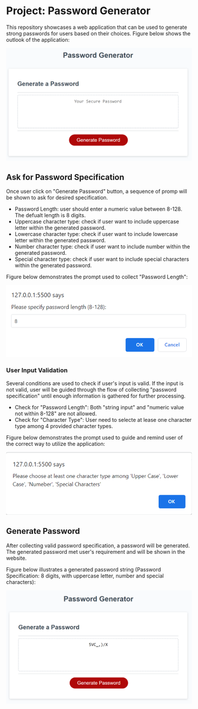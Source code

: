# Project: Password Generator
This repository showcases a web application that can be used to generate strong passwords for users based on their choices. Figure below shows the outlook of the application:

![Alt text](/Assets/PasswordGenerator_01.png?raw=true "Website layout")


## Ask for Password Specification
Once user click on "Generate Password" button, a sequence of promp will be shown to ask for desired specification. 

- Password Length: user should enter a numeric value between 8-128. The defualt length is 8 digits. 
- Uppercase character type: check if user want to include uppercase letter within the generated password.
- Lowercase character type: check if user want to include lowercase letter within the generated password.
- Number character type: check if user want to include number within the generated password.
- Special character type: check if user want to include special characters within the generated password.

Figure below demonstrates the prompt used to collect "Password Length":

![Alt text](/Assets/PasswordGenerator_02.png?raw=true "Prompt: Ask for Specification")

### User Input Validation
Several conditions are used to check if user's input is valid. If the input is not valid, user will be guided through the flow of collecting "password specification" until enough information is gathered for further processing.

- Check for "Password Length": Both "string input" and "numeric value not within 8-128" are not allowed.
- Check for "Character Type": User need to selecte at lease one character type among 4 provided character types.

Figure below demonstrates the prompt used to guide and remind user of the correct way to utilize the application:

![Alt text](/Assets/PasswordGenerator_03.png?raw=true "Prompt: Input Validation")

## Generate Password
After collecting valid password specification, a password will be generated. The generated password met user's requirement and will be shown in the website.

Figure below illustrates a generated password string (Password Specification: 8 digits, with uppercase letter, number and special characters):

![Alt text](/Assets/PasswordGenerator_04.png?raw=true "Generated Password")
